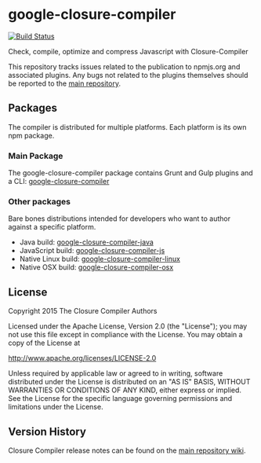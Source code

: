 # google-closure-compiler
[![Build Status](https://travis-ci.org/google/closure-compiler-npm.svg?branch=master)](https://travis-ci.org/google/closure-compiler-npm)

Check, compile, optimize and compress Javascript with Closure-Compiler

This repository tracks issues related to the publication to npmjs.org and associated plugins.
Any bugs not related to the plugins themselves should be reported to the
[main repository](https://github.com/google/closure-compiler/).

## Packages

The compiler is distributed for multiple platforms. Each platform is its own npm package.

### Main Package

The google-closure-compiler package contains Grunt and Gulp plugins and a CLI:
[google-closure-compiler](https://github.com/google/closure-compiler-npm/tree/master/packages/google-closure-compiler)

### Other packages

Bare bones distributions intended for developers who want to author against a specific platform.

 - Java build: [google-closure-compiler-java](https://github.com/google/closure-compiler-npm/tree/master/packages/google-closure-compiler-java)
 - JavaScript build: [google-closure-compiler-js](https://github.com/google/closure-compiler-npm/tree/master/packages/google-closure-compiler-js)
 - Native Linux build: [google-closure-compiler-linux](https://github.com/google/closure-compiler-npm/tree/master/packages/google-closure-compiler-linux)
 - Native OSX build: [google-closure-compiler-osx](https://github.com/google/closure-compiler-npm/tree/master/packages/google-closure-compiler-osx)

## License
Copyright 2015 The Closure Compiler Authors

Licensed under the Apache License, Version 2.0 (the "License");
you may not use this file except in compliance with the License.
You may obtain a copy of the License at

   http://www.apache.org/licenses/LICENSE-2.0

Unless required by applicable law or agreed to in writing, software
distributed under the License is distributed on an "AS IS" BASIS,
WITHOUT WARRANTIES OR CONDITIONS OF ANY KIND, either express or implied.
See the License for the specific language governing permissions and
limitations under the License.

## Version History
Closure Compiler release notes can be found on the
[main repository wiki](https://github.com/google/closure-compiler/wiki/Binary-Downloads).
